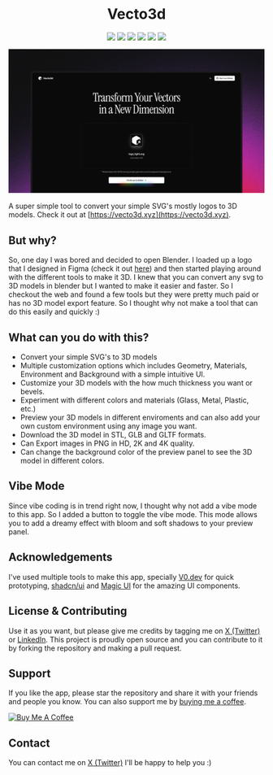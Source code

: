 <h1 align="center">Vecto3d</h1>

<p align="center">

<img src ="https://img.shields.io/badge/Next.js-000000.svg?style=for-the-badge&logo=nextdotjs&logoColor=white">
<img src ="https://img.shields.io/badge/Three.js-000000.svg?style=for-the-badge&logo=threedotjs&logoColor=white">
<img src ="https://img.shields.io/badge/v0-000000.svg?style=for-the-badge&logo=v0&logoColor=white">
<img src ="https://img.shields.io/badge/shadcn/ui-000000.svg?style=for-the-badge&logo=shadcn/ui&logoColor=white">
<img src ="https://img.shields.io/badge/TailwindCSS-000000.svg?style=for-the-badge&logo=TailwindCSS&logoColor=white">
<img src ="https://img.shields.io/badge/Vercel-000000.svg?style=for-the-badge&logo=Vercel&logoColor=white">

</p>

![GithubBanner](./app/opengraph-image.png)

A super simple tool to convert your simple SVG's mostly logos to 3D models.
Check it out at [https://vecto3d.xyz](https://vecto3d.xyz).

## But why?

So, one day I was bored and decided to open Blender. I loaded up a logo that I designed in Figma (check it out [here](https://x.com/blakssh/status/1895902171788689741)) and then started playing around with the different tools to make it 3D. I knew that you can convert any svg to 3D models in blender but I wanted to make it easier and faster. So I checkout the web and found a few tools but they were pretty much paid or has no 3D model export feature. So I thought why not make a tool that can do this easily and quickly :)

## What can you do with this?

- Convert your simple SVG's to 3D models
- Multiple customization options which includes Geometry, Materials, Environment and Background with a simple intuitive UI.
- Customize your 3D models with the how much thickness you want or bevels.
- Experiment with different colors and materials (Glass, Metal, Plastic, etc.)
- Preview your 3D models in different enviroments and can also add your own custom environment using any image you want.
- Download the 3D model in STL, GLB and GLTF formats.
- Can Export images in PNG in HD, 2K and 4K quality.
- Can change the background color of the preview panel to see the 3D model in different colors.


## Vibe Mode

Since vibe coding is in trend right now, I thought why not add a vibe mode to this app. So I added a button to toggle the vibe mode. This mode allows you to add a dreamy effect with bloom and soft shadows to your preview panel.


## Acknowledgements

I've used multiple tools to make this app, specially [V0.dev](https://v0.dev) for quick prototyping, [shadcn/ui](https://ui.shadcn.com) and [Magic UI](https://magicui.design/) for the amazing UI components.


## License & Contributing

Use it as you want, but please give me credits by tagging me on [X (Twitter)](https://x.com/blakssh) or [LinkedIn](https://www.linkedin.com/in/lakshaybhushan/). This project is proudly open source and you can contribute to it by forking the repository and making a pull request. 


## Support

If you like the app, please star the repository and share it with your friends and people you know. You can also support me by [buying me a coffee](https://www.buymeacoffee.com/lakshaybhushan).

<a href="https://www.buymeacoffee.com/lakshaybhushan" target="_blank"><img src="https://cdn.buymeacoffee.com/buttons/v2/default-yellow.png" alt="Buy Me A Coffee" height="50" width="200"></a>


## Contact

You can contact me on [X (Twitter)](https://x.com/blakssh) I'll be happy to help you :)
